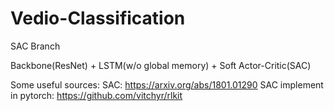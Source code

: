 # Vedio-Classification

SAC Branch

Backbone(ResNet) + LSTM(w/o global memory) + Soft Actor-Critic(SAC)

Some useful sources:
SAC: https://arxiv.org/abs/1801.01290
SAC implement in pytorch: https://github.com/vitchyr/rlkit
